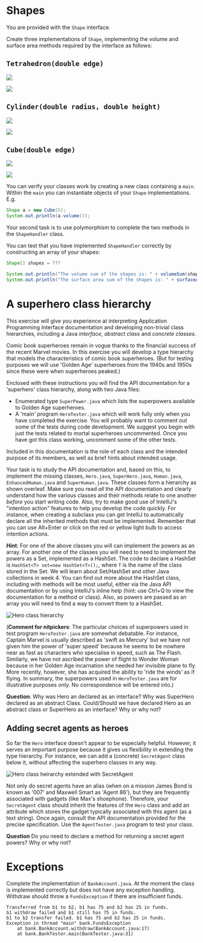 

# Shapes

You are provided with the `Shape` interface.

Create three implementations of `Shape`, implementing the volume and surface area methods required by the interface as follows:

## `Tetrahedron(double edge)`

![](imgs/tetrahedron_vol.png)

![](imgs/tetrahedron_sa.png)


## `Cylinder(double radius, double height)` 

![](imgs/cylinder_vol.png)

![](imgs/cylinder_sa.png)


## `Cube(double edge)`

![](imgs/cube_vol.png)

![](imgs/cube_sa.png)



You can verify your classes work by creating a new class containing a `main`. Within the `main` you can instantiate objects of your `Shape` implementations. E.g.

```java
Shape a = new Cube(5);
System.out.println(a.volume());
```

Your second task is to use polymorphism to complete the two methods in the `ShapeHandler` class.

You can test that you have implemented `ShapeHandler` correctly by constructing an array of your shapes:

```java
Shape[] shapes = ???

System.out.println("The volume sum of the shapes is: " + volumeSum(shapes));
System.out.println("The surface area sum of the shapes is: " + surfaceAreaSum(shapes));
```



# A superhero class hierarchy

This exercise will give you experience at interpreting Application Programming Interface documentation and developing non-trivial class hierarchies, including a Java _interface_, _abstract class_ and _concrete classes_.

Comic book superheroes remain in vogue thanks to the financial success of the recent Marvel movies. In this exercise you will develop a type hierarchy that models the characteristics of comic book superheroes. (But for testing purposes we will use 'Golden Age' superheroes from the 1940s and 1950s since these were when superheroes peaked.)

Enclosed with these instructions you will find the API documentation for a 'superhero' class hierarchy, along with two Java files:

* Enumerated type `SuperPower.java` which lists the superpowers available to
Golden Age superheroes.
*  A 'main' program `HeroTester.java` which will work fully only when you have completed the exercise. You will probably want to comment out some of the tests during code development. We suggest you begin with just the tests related to mortal superheroes uncommented. Once you have got this class working, uncomment some of the other tests.

Included in this documentation is the role of each class and the intended purpose of its members, as well as brief hints about intended usage.

Your task is to study the API documentation and, based on this, to implement the missing classes, `Hero.java`, `SuperHero.java`, `Human.java`, `EnhancedHuman.java` and `SuperHuman.java`. These classes form a hierarchy as shown overleaf. Make sure you read _all_ the API documentation and clearly understand how the various classes and their methods relate to one another _before_ you start writing code. Also, try to make good use of IntelliJ's "intention action" features to help you develop the code quickly. For instance, when creating a subclass you can get IntelliJ to automatically declare all the inherited methods that must be implemented. Remember that you can use Alt+Enter or click on the red or yellow light bulb to access intention actions.

**Hint**: For one of the above classes you will can implement the powers as an array. For another one of the classes you will need to need to implement the powers as a Set, implemented as a HashSet. The code to declare a HashSet is 
`HashSet<T> set=new HashSet<T>();`,
where  `T` is the name of the class stored in the Set. We will learn about Set/HashSet and other Java collections in week 4. You can find out more about the HashSet class, including with methods will be most useful, either via the Java API documentation or by using IntelliJ's inline help (hint: use Ctrl+Q to view the documentation for a method or class). Also, as powers are passed as an array you will need to find a way to convert them to a HashSet.


![Hero class hierarchy](imgs/hero.jpg "Hero class hierarchy")

(**Comment for nitpickers**: The particular choices of superpowers used in test program `HeroTester.java` are somewhat debatable. For instance, Captain Marvel is usually described as 'swift as Mercury' but we have not given him the power of 'super speed' because he seems to be nowhere near as fast as characters who specialise in speed, such as The Flash. Similarly, we have not ascribed the power of flight to Wonder Woman because in her Golden Age incarnation she needed her invisible plane to fly. More recently, however, she has acquired the ability to 'ride the winds' as if flying. In summary, the superpowers used in `HeroTester.java` are for illustrative purposes only. No correspondence will be entered into.)

**Question**:  Why was Hero an declared as an interface? Why was SuperHero declared as an abstract Class. Could/Should we have declared Hero as an abstract class or SuperHero as an interface? Why or why not?


## Adding secret agents as heroes

So far the `Hero` interface doesn't appear to be especially helpful. However, it serves an important purpose because it gives us flexibility in extending the type hierarchy. For instance, we can add a (concrete) `SecretAgent` class below it, without affecting the superhero classes in any way.

![Hero class heirarchy extended with SecretAgent](imgs/agent.jpg "Hero class heirarchy extended with SecretAgent")

Not only do secret agents have an alias (when on a mission James Bond is known as '007' and Maxwell Smart as 'Agent 86'), but they are frequently associated with gadgets (like Max's shoephone). Therefore, your `SecretAgent` class should inherit the features of the `Hero` class and add an attribute which stores the gadget typically associated with this agent (as a text string). Once again, consult the API documentation provided for the precise specification. Use the `AgentTester.java` program to test your class.

**Question**  Do you need to declare a method for returning a secret agent powers? Why or why not?


# Exceptions

Complete the implementation of `BankAccount.java`. At the moment the class is implemented correctly
but does not have any exception handling. Withdraw should throw a `FundsException` if there are insufficient funds.


```
Transferred from b1 to b2; b1 has 75 and b2 has 25 in funds.
b1 withdraw failed and b1 still has 75 in funds.
b1 to b2 transfer failed. b1 has 75 and b2 has 25 in funds.
Exception in thread "main" bank.FundsException
	at bank.BankAccount.withdraw(BankAccount.java:17)
	at bank.BankTester.main(BankTester.java:31)
```